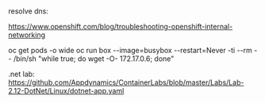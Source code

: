 \
resolve dns:

https://www.openshift.com/blog/troubleshooting-openshift-internal-networking

oc get pods -o wide
oc run box --image=busybox --restart=Never -ti --rm -- /bin/sh "while true; do wget -O- 172.17.0.6; done"


.net lab: 
https://github.com/Appdynamics/ContainerLabs/blob/master/Labs/Lab-2.12-DotNet/Linux/dotnet-app.yaml

